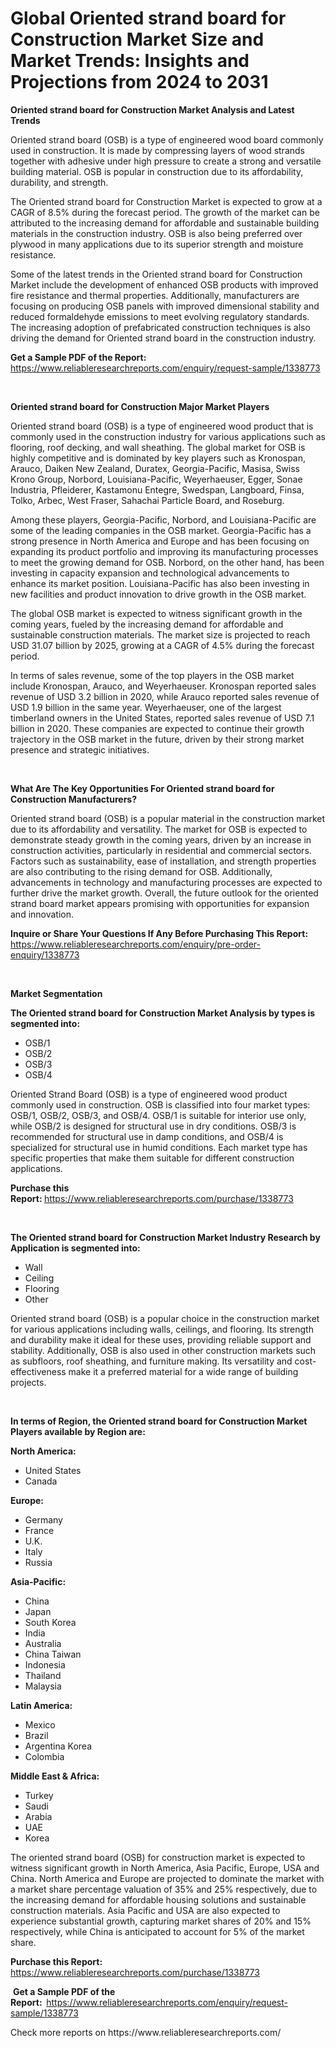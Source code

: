<p><h1>Global Oriented strand board for Construction Market Size and Market Trends: Insights and Projections from 2024 to 2031</h1></p><p><strong>Oriented strand board for Construction Market Analysis and Latest Trends</strong></p>
<p><p>Oriented strand board (OSB) is a type of engineered wood board commonly used in construction. It is made by compressing layers of wood strands together with adhesive under high pressure to create a strong and versatile building material. OSB is popular in construction due to its affordability, durability, and strength.</p><p>The Oriented strand board for Construction Market is expected to grow at a CAGR of 8.5% during the forecast period. The growth of the market can be attributed to the increasing demand for affordable and sustainable building materials in the construction industry. OSB is also being preferred over plywood in many applications due to its superior strength and moisture resistance.</p><p>Some of the latest trends in the Oriented strand board for Construction Market include the development of enhanced OSB products with improved fire resistance and thermal properties. Additionally, manufacturers are focusing on producing OSB panels with improved dimensional stability and reduced formaldehyde emissions to meet evolving regulatory standards. The increasing adoption of prefabricated construction techniques is also driving the demand for Oriented strand board in the construction industry.</p></p>
<p><strong>Get a Sample PDF of the Report:&nbsp;</strong> <a href="https://www.reliableresearchreports.com/enquiry/request-sample/1338773">https://www.reliableresearchreports.com/enquiry/request-sample/1338773</a></p>
<p>&nbsp;</p>
<p><strong>Oriented strand board for Construction Major Market Players</strong></p>
<p><p>Oriented strand board (OSB) is a type of engineered wood product that is commonly used in the construction industry for various applications such as flooring, roof decking, and wall sheathing. The global market for OSB is highly competitive and is dominated by key players such as Kronospan, Arauco, Daiken New Zealand, Duratex, Georgia-Pacific, Masisa, Swiss Krono Group, Norbord, Louisiana-Pacific, Weyerhaeuser, Egger, Sonae Industria, Pfleiderer, Kastamonu Entegre, Swedspan, Langboard, Finsa, Tolko, Arbec, West Fraser, Sahachai Particle Board, and Roseburg.</p><p>Among these players, Georgia-Pacific, Norbord, and Louisiana-Pacific are some of the leading companies in the OSB market. Georgia-Pacific has a strong presence in North America and Europe and has been focusing on expanding its product portfolio and improving its manufacturing processes to meet the growing demand for OSB. Norbord, on the other hand, has been investing in capacity expansion and technological advancements to enhance its market position. Louisiana-Pacific has also been investing in new facilities and product innovation to drive growth in the OSB market.</p><p>The global OSB market is expected to witness significant growth in the coming years, fueled by the increasing demand for affordable and sustainable construction materials. The market size is projected to reach USD 31.07 billion by 2025, growing at a CAGR of 4.5% during the forecast period.</p><p>In terms of sales revenue, some of the top players in the OSB market include Kronospan, Arauco, and Weyerhaeuser. Kronospan reported sales revenue of USD 3.2 billion in 2020, while Arauco reported sales revenue of USD 1.9 billion in the same year. Weyerhaeuser, one of the largest timberland owners in the United States, reported sales revenue of USD 7.1 billion in 2020. These companies are expected to continue their growth trajectory in the OSB market in the future, driven by their strong market presence and strategic initiatives.</p></p>
<p>&nbsp;</p>
<p><strong>What Are The Key Opportunities For Oriented strand board for Construction Manufacturers?</strong></p>
<p><p>Oriented strand board (OSB) is a popular material in the construction market due to its affordability and versatility. The market for OSB is expected to demonstrate steady growth in the coming years, driven by an increase in construction activities, particularly in residential and commercial sectors. Factors such as sustainability, ease of installation, and strength properties are also contributing to the rising demand for OSB. Additionally, advancements in technology and manufacturing processes are expected to further drive the market growth. Overall, the future outlook for the oriented strand board market appears promising with opportunities for expansion and innovation.</p></p>
<p><strong>Inquire or Share Your Questions If Any Before Purchasing This Report:</strong> <a href="https://www.reliableresearchreports.com/enquiry/pre-order-enquiry/1338773">https://www.reliableresearchreports.com/enquiry/pre-order-enquiry/1338773</a></p>
<p>&nbsp;</p>
<p><strong>Market Segmentation</strong></p>
<p><strong>The Oriented strand board for Construction Market Analysis by types is segmented into:</strong></p>
<p><ul><li>OSB/1</li><li>OSB/2</li><li>OSB/3</li><li>OSB/4</li></ul></p>
<p><p>Oriented Strand Board (OSB) is a type of engineered wood product commonly used in construction. OSB is classified into four market types: OSB/1, OSB/2, OSB/3, and OSB/4. OSB/1 is suitable for interior use only, while OSB/2 is designed for structural use in dry conditions. OSB/3 is recommended for structural use in damp conditions, and OSB/4 is specialized for structural use in humid conditions. Each market type has specific properties that make them suitable for different construction applications.</p></p>
<p><strong>Purchase this Report:&nbsp;</strong><a href="https://www.reliableresearchreports.com/purchase/1338773">https://www.reliableresearchreports.com/purchase/1338773</a></p>
<p>&nbsp;</p>
<p><strong>The Oriented strand board for Construction Market Industry Research by Application is segmented into:</strong></p>
<p><ul><li>Wall</li><li>Ceiling</li><li>Flooring</li><li>Other</li></ul></p>
<p><p>Oriented strand board (OSB) is a popular choice in the construction market for various applications including walls, ceilings, and flooring. Its strength and durability make it ideal for these uses, providing reliable support and stability. Additionally, OSB is also used in other construction markets such as subfloors, roof sheathing, and furniture making. Its versatility and cost-effectiveness make it a preferred material for a wide range of building projects.</p></p>
<p>&nbsp;</p>
<p><strong>In terms of Region, the Oriented strand board for Construction Market Players available by Region are:</strong></p>
<p>
    <p> <strong> North America: </strong>
        <ul>
            <li>United States</li>
            <li>Canada</li>
        </ul>
        </p> 
    <p> <strong> Europe: </strong>
        <ul>
            <li>Germany</li>
            <li>France</li>
            <li>U.K.</li>
            <li>Italy</li>
            <li>Russia</li>
        </ul>
        </p> 
    <p> <strong> Asia-Pacific: </strong>
        <ul>
            <li>China</li>
            <li>Japan</li>
            <li>South Korea</li>
            <li>India</li>
            <li>Australia</li>
            <li>China Taiwan</li>
            <li>Indonesia</li>
            <li>Thailand</li>
            <li>Malaysia</li>
        </ul>
        </p> 
    <p> <strong> Latin America: </strong>
        <ul>
            <li>Mexico</li>
            <li>Brazil</li>
            <li>Argentina Korea</li>
            <li>Colombia</li>
        </ul>
        </p> 
    <p> <strong> Middle East & Africa: </strong>
        <ul>
            <li>Turkey</li>
            <li>Saudi</li>
            <li>Arabia</li>
            <li>UAE</li>
            <li>Korea</li>
        </ul>
    </p>
    </p>
<p><p>The oriented strand board (OSB) for construction market is expected to witness significant growth in North America, Asia Pacific, Europe, USA and China. North America and Europe are projected to dominate the market with a market share percentage valuation of 35% and 25% respectively, due to the increasing demand for affordable housing solutions and sustainable construction materials. Asia Pacific and USA are also expected to experience substantial growth, capturing market shares of 20% and 15% respectively, while China is anticipated to account for 5% of the market share.</p></p>
<p><strong>Purchase this Report: </strong><a href="https://www.reliableresearchreports.com/purchase/1338773">https://www.reliableresearchreports.com/purchase/1338773</a></p>
<p>&nbsp;<strong>Get a Sample PDF of the Report:&nbsp;&nbsp;</strong><a href="https://www.reliableresearchreports.com/enquiry/request-sample/1338773">https://www.reliableresearchreports.com/enquiry/request-sample/1338773</a></p>
<p><strong></strong></p>
<p>Check more reports on https://www.reliableresearchreports.com/</p>